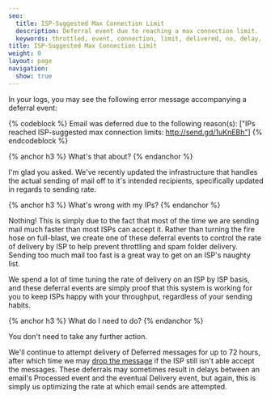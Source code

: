 ```yaml
---
seo:
  title: ISP-Suggested Max Connection Limit
  description: Deferral event due to reaching a max connection limit.
  keywords: throttled, event, connection, limit, delivered, no, delay, throttle, processed, IPS, available, per-domain, connetion, IPs were throttled by recipient server, IPs reached ISP-suggested hourly limits, IPs reached ISP-suggested max connection limits http://send.gd/1uKnEBh, suggested, hourly, max, limits
title: ISP-Suggested Max Connection Limit
weight: 0
layout: page
navigation:
  show: true
---
```


In your logs, you may see the following error message accompanying a deferral event:

{% codeblock %}
Email was deferred due to the following reason(s): ["IPs reached ISP-suggested max connection limits: http://send.gd/1uKnEBh"]
{% endcodeblock %}

{% anchor h3 %}
What's that about?
{% endanchor %}

I'm glad you asked. We've recently updated the infrastructure that handles the actual sending of mail off to it's intended recipients, specifically updated in regards to sending rate.

{% anchor h3 %}
What's wrong with my IPs?
{% endanchor %}

Nothing! This is simply due to the fact that most of the time we are sending mail much faster than most ISPs can accept it. Rather than turning the fire hose on full-blast, we create one of these deferral events to control the rate of delivery by ISP to help prevent throttling and spam folder delivery. Sending too much mail too fast is a great way to get on an ISP's naughty list.  

We spend a lot of time tuning the rate of delivery on an ISP by ISP basis, and these deferral events are simply proof that this system is working for you to keep ISPs happy with your throughput, regardless of your sending habits.

{% anchor h3 %}
What do I need to do?
{% endanchor %}

You don't need to take any further action.

We'll continue to attempt delivery of Deferred messages for up to 72 hours, after which time we may [drop the message]({{root_url}}/Classroom/Deliver/Undeliverable_Email/my_emails_are_being_dropped.html) if the ISP still isn't able accept the messages. These deferrals may sometimes result in delays between an email's Processed event and the eventual Delivery event, but again, this is simply us optimizing the rate at which email sends are attempted.
